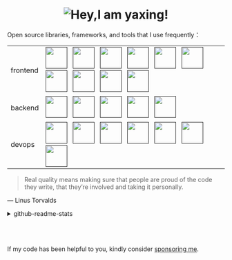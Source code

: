 <div>
 <h1 align="center">
  <picture>
   <source media="(prefers-color-scheme: dark)" srcset="https://readme-typing-svg.demolab.com?font=Fira+Code&weight=500&size=30&pause=1000&color=FFFFFF&vCenter=true&random=false&width=435&height=31&lines=Hey%2CI+am+yaxing!%F0%9F%91%8B">
   <source media="(prefers-color-scheme: light)" srcset="https://readme-typing-svg.demolab.com?font=Fira+Code&weight=500&size=30&pause=1000&color=666666&vCenter=true&random=false&width=435&height=31&lines=Hey%2CI+am+yaxing!%F0%9F%91%8B">
   <img alt="Hey,I am yaxing!" src="">
  </picture>
 </h1>
</div>

<div>
 <p>Open source libraries, frameworks, and tools that I use frequently： </p>
 <table>
  <tbody>
   <tr>
    <td>frontend</td>
    <td>
      <a href=""><img src="https://profilinator.rishav.dev/skills-assets/vuejs-original-wordmark.svg" alt="" height="50"/></a> &nbsp;
      <a href=""><img src="https://profilinator.rishav.dev/skills-assets/typescript-original.svg" alt="" height="50"/></a> &nbsp;
      <a href=""><img src="https://profilinator.rishav.dev/skills-assets/sass-original.svg" alt="" height="50"/></a> &nbsp;
      <a href=""><img src="https://profilinator.rishav.dev/skills-assets/webpack-original.svg" alt="" height="50"/></a> &nbsp;
      <a href=""><img src="https://profilinator.rishav.dev/skills-assets/git-scm-icon.svg" alt="" height="50"/></a> &nbsp;
      <a href=""><img src="https://profilinator.rishav.dev/skills-assets/figma-icon.svg" alt="" height="50"/></a> &nbsp;
      <a href=""><img src="https://profilinator.rishav.dev/skills-assets/jest.svg" alt="" height="50"/></a> &nbsp;
      <a href=""><img src="https://profilinator.rishav.dev/skills-assets/tailwindcss.svg" alt="" height="50"/></a> &nbsp;
      <a href=""><img src="https://profilinator.rishav.dev/skills-assets/mocha.png" alt="" height="50"/></a> &nbsp;
      <a href=""><img src="https://profilinator.rishav.dev/skills-assets/chai.png" alt="" height="50"/></a>
    </td>
   </tr>
   <tr>
    <td>backend</td>
    <td>
      <a href=""><img src="https://profilinator.rishav.dev/skills-assets/mongodb-original-wordmark.svg" alt="" height="50"/></a> &nbsp;
      <a href=""><img src="https://profilinator.rishav.dev/skills-assets/nodejs-original-wordmark.svg" alt="" height="50"/></a> &nbsp;
      <a href=""><img src="https://profilinator.rishav.dev/skills-assets/nginx-original.svg" alt="" height="50"/></a> &nbsp;
      <a href=""><img src="https://profilinator.rishav.dev/skills-assets/nestjs.svg" alt="" height="50"/></a> &nbsp;
      <a href=""><img src="https://profilinator.rishav.dev/skills-assets/graphql.png" alt="" height="50"/></a>
    </td>
   </tr>
   <tr>
    <td>devops</td>
    <td>
      <a href=""><img src="https://profilinator.rishav.dev/skills-assets/linux-original.svg" alt="" height="50"/></a> &nbsp;
      <a href=""><img src="https://profilinator.rishav.dev/skills-assets/docker-original-wordmark.svg" alt="" height="50"/></a> &nbsp;
      <a href=""><img src="https://profilinator.rishav.dev/skills-assets/jenkins-icon.svg" alt="" height="50"/></a> &nbsp;
      <a href=""><img src="https://profilinator.rishav.dev/skills-assets/powershell.png" alt="" height="50"/></a> &nbsp;
      <a href=""><img src="https://profilinator.rishav.dev/skills-assets/gitlab.svg" alt="" height="50"/></a> &nbsp;
      <a href=""><img src="https://profilinator.rishav.dev/skills-assets/go-original.svg" alt="" height="50"/></a> &nbsp;
      <a href=""><img src="https://profilinator.rishav.dev/skills-assets/microsoft_azure-icon.svg" alt="" height="50"/></a>
    </td>
   </tr>
  </tbody>
 </table>
</div>

> Real quality means making sure that people are proud of the code they write, that they’re involved and taking it personally.

— Linus Torvalds

<div>
 <details>
  <summary>github-readme-stats</summary>
  <br />
  <picture>
    <source media="(prefers-color-scheme: dark)" srcset="https://github-readme-stats.vercel.app/api?username=yaxingson&theme=dark">
    <source media="(prefers-color-scheme: light)" srcset="https://github-readme-stats.vercel.app/api?username=yaxingson">
    <img height="180" src="https://github-readme-stats.vercel.app/api?username=yaxingson&theme=tokyonight"/>
  </picture>
  <picture>
   <source media="(prefers-color-scheme: dark)" srcset="https://github-readme-stats.vercel.app/api/top-langs/?username=yaxingson&langs_count=6&layout=compact&theme=dark">
   <source media="(prefers-color-scheme: light)" srcset="https://github-readme-stats.vercel.app/api/top-langs/?username=yaxingson&langs_count=6&layout=compact">
   <img height="180" align="right" src="https://github-readme-streak-stats.herokuapp.com/?user=yaxingson"/> 
  </picture>
 </details>
</div>

<br />

<div align="center">
   <img src="https://img.shields.io/badge/-blog-white?style=social&logo=about.me" alt="" />
   &nbsp; &nbsp; &nbsp;&nbsp; &nbsp; &nbsp;
  <img src="https://img.shields.io/badge/-gitee-white?style=social&logo=gitee" alt="" />
  &nbsp; &nbsp; &nbsp; &nbsp; &nbsp; &nbsp;
  <img src="https://img.shields.io/badge/-juejin-white?style=social&logo=juejin" alt="" />
  &nbsp; &nbsp; &nbsp; &nbsp; &nbsp; &nbsp;
  <img src="https://img.shields.io/badge/-leetcode-white?style=social&logo=leetcode" alt="" />
  &nbsp; &nbsp; &nbsp; &nbsp; &nbsp; &nbsp;
  <img src="https://img.shields.io/badge/-bilibili-white?style=social&logo=bilibili" alt="" />
  &nbsp;&nbsp;&nbsp;&nbsp;&nbsp;&nbsp;
  <img src="https://img.shields.io/badge/-tiktok-white?style=social&logo=tiktok" alt="" />
</div>

<br />

<p>If my code has been helpful to you, kindly consider <a href="/">sponsoring me</a>. </p>
